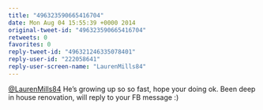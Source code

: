 ```yaml
---
title: "496323590665416704"
date: Mon Aug 04 15:55:39 +0000 2014
original-tweet-id: "496323590665416704"
retweets: 0
favorites: 0
reply-tweet-id: "496321246335078401"
reply-user-id: "222058641"
reply-user-screen-name: "LaurenMills84"
---
```

<a href="https://twitter.com/LaurenMills84">@LaurenMills84</a> He’s growing up so so fast, hope your doing ok. Been deep in house renovation, will reply to your FB message :)
